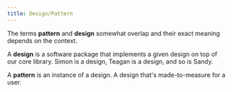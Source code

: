 ```yaml
---
title: Design/Pattern
---
```


The terms **pattern** and **design** somewhat overlap and their exact meaning
depends on the context.

A **design** is a software package that implements a given design on top of our core library.
Simon is a design, Teagan is a design, and so is Sandy.

A **pattern** is an instance of a design. A design that's made-to-measure for a user.
